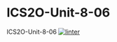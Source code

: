 # ICS2O-Unit-8-06
ICS2O-Unit-8-06
[![linter](https://github.com/andyreya/ICS2O-Unit-8-06/workflows/linter/badge.svg)](https://github.com/marketplace/actions/super-linter)
